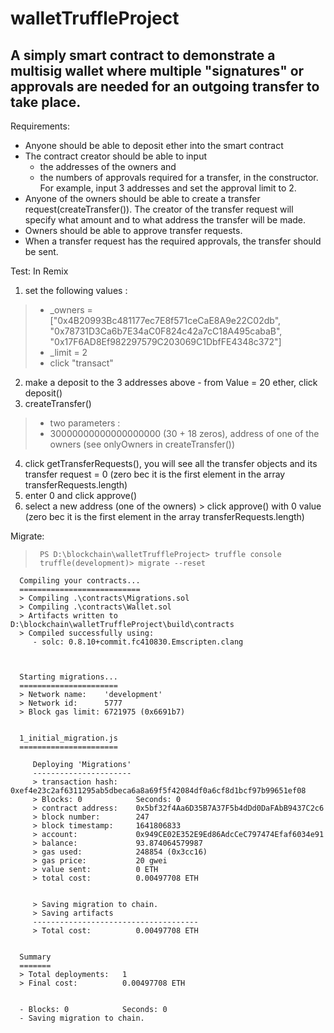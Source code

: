 # walletTruffleProject
## A simply smart contract to demonstrate a multisig wallet where multiple "signatures" or approvals are needed for an outgoing transfer to take place.

Requirements:

- Anyone should be able to deposit ether into the smart contract
- The contract creator should be able to input 
  - the addresses of the owners and 
  - the numbers of approvals required for a transfer, in the constructor. For example, input 3 addresses and set the approval limit to 2. 
- Anyone of the owners should be able to create a transfer request(createTransfer()). The creator of the transfer request will specify what amount and to what address the transfer will be made.
- Owners should be able to approve transfer requests.
- When a transfer request has the required approvals, the transfer should be sent. 


Test: In Remix
1. set the following values :
> - _owners = ["0x4B20993Bc481177ec7E8f571ceCaE8A9e22C02db", "0x78731D3Ca6b7E34aC0F824c42a7cC18A495cabaB", "0x17F6AD8Ef982297579C203069C1DbfFE4348c372"]
> - _limit  = 2
> - click "transact"

2. make a deposit to the 3 addresses above - from Value = 20 ether, click deposit()
3. createTransfer() 
> - two parameters :
> - 30000000000000000000 (30 + 18 zeros), address of one of the owners (see onlyOwners in createTransfer())          
4. click getTransferRequests(), you will see all the transfer objects and its transfer request = 0 (zero bec it is the first element in the array transferRequests.length)
5. enter 0 and click approve()
6. select a new address (one of the owners) > click approve() with 0 value (zero bec it is the first element in the array transferRequests.length)

Migrate:
>      PS D:\blockchain\walletTruffleProject> truffle console
>      truffle(development)> migrate --reset

      Compiling your contracts...
      ===========================
      > Compiling .\contracts\Migrations.sol
      > Compiling .\contracts\Wallet.sol
      > Artifacts written to D:\blockchain\walletTruffleProject\build\contracts
      > Compiled successfully using:
         - solc: 0.8.10+commit.fc410830.Emscripten.clang



      Starting migrations...
      ======================
      > Network name:    'development'
      > Network id:      5777
      > Block gas limit: 6721975 (0x6691b7)


      1_initial_migration.js
      ======================

         Deploying 'Migrations'
         ----------------------
         > transaction hash:    0xef4e23c2af6311295ab5dbeca6a8a69f5f42084df0a6cf8d1bcf97b99651ef08
         > Blocks: 0            Seconds: 0
         > contract address:    0x5bf32f4Aa6D35B7A37F5b4dDd0DaFAbB9437C2c6
         > block number:        247
         > block timestamp:     1641806833
         > account:             0x949CE02E352E9Ed86AdcCeC797474Efaf6034e91
         > balance:             93.874064579987
         > gas used:            248854 (0x3cc16)
         > gas price:           20 gwei
         > value sent:          0 ETH
         > total cost:          0.00497708 ETH


         > Saving migration to chain.
         > Saving artifacts
         -------------------------------------
         > Total cost:          0.00497708 ETH


      Summary
      =======
      > Total deployments:   1
      > Final cost:          0.00497708 ETH


      - Blocks: 0            Seconds: 0
      - Saving migration to chain.
